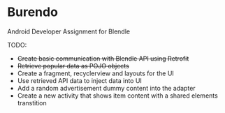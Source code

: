 # Burendo
Android Developer Assignment for Blendle


TODO:

* ~~Create basic communication with Blendle API using Retrofit~~
* ~~Retrieve popular data as POJO objects~~
* Create a fragment, recyclerview and layouts for the UI
* Use retrieved API data to inject data into UI
* Add a random advertisement dummy content into the adapter
* Create a new activity that shows item content with a shared elements transtition
